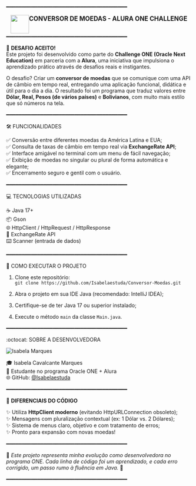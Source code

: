

━━━━━━━━━━━━━━━━━━━━━━━━━━━━━━━━━━━━━━━  
 <div style="display: flex; justify-content: center;">
  <img width='50' height='50' src="https://cdn.jsdelivr.net/gh/devicons/devicon@latest/icons/java/java-original.svg" /> <span style="font-weight: bold; font-size: 1.2em;">CONVERSOR DE MOEDAS - ALURA ONE CHALLENGE</span> <p></p>
</div>
 ━━━━━━━━━━━━━━━━━━━━━━━━━━━━━━━━━━━━━━━  

📢 **DESAFIO ACEITO!**  
Este projeto foi desenvolvido como parte do **Challenge ONE (Oracle Next Education)** em parceria com a **Alura**, uma iniciativa que impulsiona o aprendizado prático através de desafios reais e instigantes.

O desafio? Criar um **conversor de moedas** que se comunique com uma API de câmbio em tempo real, entregando uma aplicação funcional, didática e útil para o dia a dia. O resultado foi um programa que traduz valores entre **Dólar, Real, Pesos (de vários países)** e **Bolivianos**, com muito mais estilo que só números na tela.

━━━━━━━━━━━━━━━━━━━━━━━━━━━━━━━━━━━━━━━  

🛠 FUNCIONALIDADES  

✅ Conversão entre diferentes moedas da América Latina e EUA;  
✅ Consulta de taxas de câmbio em tempo real via **ExchangeRate API**;  
✅ Interface amigável no terminal com um menu de fácil navegação;  
✅ Exibição de moedas no singular ou plural de forma automática e elegante;  
✅ Encerramento seguro e gentil com o usuário.

━━━━━━━━━━━━━━━━━━━━━━━━━━━━━━━━━━━━━━━  

💻 TECNOLOGIAS UTILIZADAS  

☕ Java 17+  
📦 Gson  
🌐 HttpClient / HttpRequest / HttpResponse  
🔁 ExchangeRate API  
⌨️ Scanner (entrada de dados)  

━━━━━━━━━━━━━━━━━━━━━━━━━━━━━━━━━━━━━━━  

🚀 COMO EXECUTAR O PROJETO  

1. Clone este repositório:  
   `git clone https://github.com/Isabelaestuda/Conversor-Moedas.git`  

2. Abra o projeto em sua IDE Java (recomendado: IntelliJ IDEA);  

3. Certifique-se de ter Java 17 ou superior instalado;  

4. Execute o método `main` da classe `Main.java`.  

━━━━━━━━━━━━━━━━━━━━━━━━━━━━━━━━━━━━━━━  

:octocat:   SOBRE A DESENVOLVEDORA  

![Isabela Marques](https://github.com/user-attachments/assets/76a8e0d4-8a08-45cd-9e9b-18f70cc0122c)

🎓 Isabela Cavalcante Marques  
💼 Estudante no programa Oracle ONE + Alura  
🌐 GitHub: [@Isabelaestuda](https://github.com/Isabelaestuda)  

━━━━━━━━━━━━━━━━━━━━━━━━━━━━━━━━━━━━━━━  

📝 **DIFERENCIAIS DO CÓDIGO**  

✨ Utiliza **HttpClient moderno** (evitando HttpURLConnection obsoleto);  
✨ Mensagens com pluralização contextual (ex: 1 Dólar vs. 2 Dólares);  
✨ Sistema de menus claro, objetivo e com tratamento de erros;  
✨ Pronto para expansão com novas moedas!

━━━━━━━━━━━━━━━━━━━━━━━━━━━━━━━━━━━━━━━  

📌 *Este projeto representa minha evolução como desenvolvedora no programa ONE. Cada linha de código foi um aprendizado, e cada erro corrigido, um passo rumo à fluência em Java.* 💪  

━━━━━━━━━━━━━━━━━━━━━━━━━━━━━━━━━━━━━━━  
